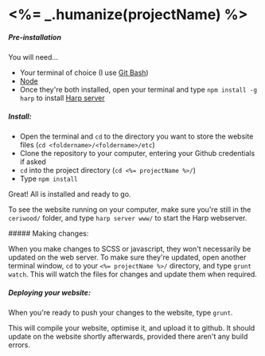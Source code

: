 <%= _.humanize(projectName) %>
============

##### Pre-installation

You will need...

- Your terminal of choice (I use [Git Bash](http://git-scm.com/downloads))
- [Node](http://nodejs.org/download/)
- Once they're both installed, open your terminal and type `npm install -g harp` to install [Harp server](http://harpjs.com/)


##### Install:

- Open the terminal and `cd` to the directory you want to store the website files (`cd <foldername>/<foldername>/etc`)
- Clone the repository to your computer, entering your Github credentials if asked
- `cd` into the project directory (`cd <%= projectName %>/`)
- Type `npm install`

Great! All is installed and ready to go.

To see the website running on your computer, make sure you're still in the `ceriwood/` folder, and type `harp server www/` to start the Harp webserver.


##### Making changes:

When you make changes to SCSS or javascript, they won't necessarily be updated on the web server. To make sure they're updated, open another terminal window, `cd` to your `<%= projectName %>/` directory, and type `grunt watch`. This will watch the files for changes and update them when required.


##### Deploying your website:

When you're ready to push your changes to the website, type `grunt`.

This will compile your website, optimise it, and upload it to github. It should update on the website shortly afterwards, provided there aren't any build errors.